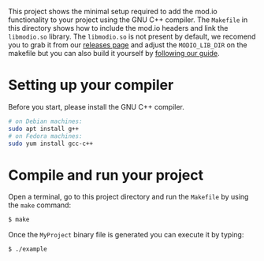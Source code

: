 This project shows the minimal setup required to add the mod.io functionality to your project using the GNU C++ compiler. The `Makefile` in this directory shows how to include the mod.io headers and link the `libmodio.so` library. The `libmodio.so` is not present by default, we recomend you to grab it from our [releases page](https://github.com/DBolical/modioSDK/releases) and adjust the `MODIO_LIB_DIR` on the makefile but you can also build it yourself by [following our guide](https://github.com/DBolical/modioSDK/wiki/Building).

# Setting up your compiler

Before you start, please install the GNU C++ compiler.

```bash
# on Debian machines:
sudo apt install g++
# on Fedora machines:
sudo yum install gcc-c++
```


# Compile and run your project

Open a terminal, go to this project directory and run the `Makefile` by using the `make` command:

```bash
$ make
```

Once the `MyProject` binary file is generated you can execute it by typing:

```bash
$ ./example
```

